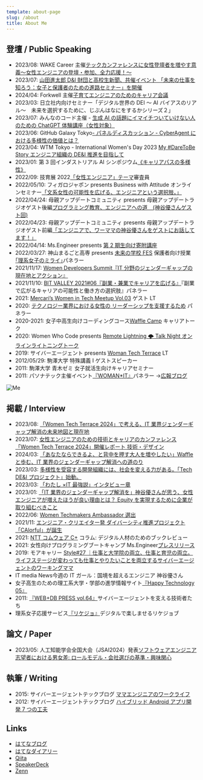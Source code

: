 ```yaml
---
template: about-page
slug: /about
title: About Me
---
```


## 登壇 / Public Speaking

- 2023/08: WAKE Career 主催[テックカンファレンスに女性登壇者を増やす意義〜女性エンジニアの登壇・参加、全力応援！〜](https://wake-career.connpass.com/event/327617/)
- 2023/07: [山田進太郎 D&I 財団と高校生新聞、共催イベント 「未来の仕事を知ろう：女子と保護者のための進路セミナー」を開催 ](https://www.shinfdn.org/posts/IqchcA6x)
- 2024/04: Forkwell 主催[子育てエンジニアのためのキャリア会議](https://forkwell.connpass.com/event/313545/)
- 2023/03: 日立社内向けセミナー「デジタル世界の DEI ～ AI バイアスのリアル～　未来を選択するために、じぶんはなにをするかシリーズ２」
- 2023/07: みんなのコード主催 - [生成 AI の話題にイマイチついていけない人のための ChatGPT 体験講座（女性対象）](https://code.or.jp/event/20230615/)
- 2023/06: GitHub Galaxy Tokyo[- パネルディスカッション - CyberAgent における多様性の価値とは？](https://resources.github.com/galaxy/tokyo/)
- 2023/04: WTM Tokyo - International Women's Day 2023 [My #DareToBe Story エンジニア組織の DE&I 推進を目指して ](https://gdg-tokyo.connpass.com/event/277960/)
- 2023/01: 第 3 回インダストリアル AI シンポジウム[《キャリアパスの多様性》](https://www.ai-gakkai.or.jp/siai/program/lecture)
- 2022/09: 技育展 2022[「女性エンジニア」テーマ](https://talent.supporterz.jp/geekten/2022/)審査員
- 2022/05/10: フィガロジャポン presents Business with Attitude オンラインセミナー[「文系女性の可能性を広げる、エンジニアという選択肢。」](https://madamefigaro.jp/society-business/220525-bwa-yu-kamiya.html)
- 2022/04/24: 母親アップデートコミュニティ presents 母親アップデートラジオゲスト後編[プログラミング教育、エンジニアへの道　(神谷優さんゲスト回)](https://voicy.jp/channel/989/312990)
- 2022/04/23: 母親アップデートコミュニティ presents 母親アップデートラジオゲスト前編[「エンジニアで、ワーママの神谷優さんをゲストにお話してます！」](https://voicy.jp/channel/989/312977)
- 2022/04/14: Ms.Engineer presents [第 2 期生向け寄附講座](https://note.com/ms_engineer21/n/nfabec2292791)
- 2022/03/27: 神山まるごと高専 presents [未来の学校 FES](https://kamiyama-marugoto.com/miraino-gakko-fes/) 保護者向け授業[｢理系女子のミライ｣](https://www.youtube.com/watch?app=desktop&v=PQr7XGH0hOg)パネラー
- 2021/11/17: [Women Developers Summit『IT 分野のジェンダーギャップの現在地とアクション』](https://event.shoeisha.jp/devsumi/20211117/session/3515/)
- 2021/11/10: [BIT VALLEY 2021#06『副業・兼業でキャリアを広げる』](https://2021.bit-valley.jp/program/career/35)『副業で広がるキャリアの可能性と働き方の選択肢』パネラー
- 2021: [Mercari’s Women in Tech Meetup Vol.03](https://connpass.com/event/201048/) ゲスト LT
- 2020: [テクノロジー業界における女性の リーダーシップを支援するため](https://www.wahlandcase.com/jp/webinar/women-leaders-in-the-technology-industry)[](https://www.wahlandcase.com/jp/webinar/women-leaders-in-the-technology-industry) パネラー
- 2020-2021: 女子中高生向けコーディングコース[Waffle Camp](https://www.camp.waffle-waffle.org/) キャリアトーク
- 2020: Women Who Code presents [Remote Lightning 🌩 Talk Night オンラインライトニングトーク](https://www.meetup.com/Women-Who-Code-Tokyo/events/271072884/)
- 2019: サイバーエージェント presents [Woman Tech Terrace](https://wtt.cyberagent.group/) LT
- 2012/05/29: 駒澤大学 特殊講義 Ⅰ ゲストスピーカー
- 2011: 駒澤大学 青木ゼミ 女子就活生向けキャリアセミナー
- 2011: パソナテック主催イベント[『WOMAN\*IT』](http://www.pasonatech.co.jp/woman_it/event_report.jsp)パネラー →[広報ブログ](http://ameblo.jp/cair/entry-10907821776.html)

![Me](/assets/site_profile_1.jpg "Me")

## 掲載 / Interview

- 2023/08: [「Women Tech Terrace 2024」で考える、IT 業界ジェンダーギャップ解消の未来地図と現在地](https://www.cyberagent.co.jp/way/list/detail/id=30579)
- 2023/07: [女性エンジニアのための技術とキャリアのカンファレンス 「Women Tech Terrace 2024」開催レポート
  技術・デザイン
  ](https://www.cyberagent.co.jp/way/list/detail/id=30486)
- 2024/03: [「あなたならできるよ、と背中を押す大人を増やしたい」Waffle と歩む、IT 業界のジェンダーギャップ解消への道のり](https://www.cyberagent.co.jp/way/list/detail/id=29926)
- 2023/03: [多様性を受容する開発組織には、社会を変える力がある。「Tech DE&I プロジェクト」始動。](https://www.cyberagent.co.jp/way/list/detail/id=28637)
- 2023/03: [「わたし ×IT 最強説」インタビュー章](http://www.littlemore.co.jp/store/products/detail.php?product_id=1072)
- 2023/01: [「IT 業界のジェンダーギャップ解消を」神谷優さんが思う、女性エンジニアが増えたほうが良い理由とは？ Equity を実現するために企業が取り組むべきこと](https://codezine.jp/article/detail/16896)
- 2022/06: [Women Techmakers Ambassador 選出](https://www.cyberagent.co.jp/techinfo/news/detail/id=27684)
- 2021/11: [エンジニア・クリエイター発 ダイバーシティ推進プロジェクト「CAlorful」が誕生](https://www.cyberagent.co.jp/way/features/list/detail/id=26859)
- 2021: [NTT コムウェア C+](https://www.nttcom.co.jp/comware_plus/column/book_review/202107.html) コラム: デジタル人材のためのブックレビュー
- 2021: 女性向けプログラミングブートキャンプ Ms.Engineer[プレスリリース](https://prtimes.jp/main/html/rd/p/000000004.000065982.html)
- 2019: モアキャリー [Style#27 ｜仕事と大学院の両立、仕事と育児の両立。ライフステージが変わっても仕事とやりたいことを両立するサイバーエージェントのワーキングママ](https://www.morecareee.jp/trend/style027/)
- IT media News[](http://news.itmedia.co.jp/20130416/003760)今週の IT ガール：国境を超えるエンジニア 神谷優さん
- 女子高生のための理工系大学・学部の進学情報サイト[『Happy Technology 05』](http://hapiteku.com/)
- 2011: [『WEB+DB PRESS vol.64』](http://gihyo.jp/dev/serial/01/cyberagent/0017)サイバーエージェントを支える技術者たち
- 理系女子応援サービス[](http://www.rikejo.jp/)[『リケジョ』](https://www.rikejo.jp/)デジタルで楽しませるリケジョブ

## 論文 / Paper

- 2023/05: 人工知能学会全国大会（JSAI2024）発表[ソフトウェアエンジニア志望者における男女差: ロールモデル・会社選びの基準・興味関心](https://www.cyberagent.co.jp/techinfo/news/detail/id=30165)

## 執筆 / Writing

- 2015: サイバーエージェントテックブログ [ママエンジニアのワークライフ](Https://Ameblo.Jp/Principia-Ca/entry-12071778409.html)
- 2012: サイバーエージェントテックブログ [ハイブリッド Android アプリ開発 7 つの工夫](https://ameblo.jp/principia-ca/entry-11177133323.html)

## Links

- [はてなブログ](https://fuzzy31u.hatenablog.com/)
- [はてなダイアリー](https://fuzzy31u.hatenadiary.org/)
- [Qiita](https://qiita.com/fuzzy31u)
- [SpeakerDeck](https://speakerdeck.com/fuzzy31u)
- [Zenn](https://zenn.dev/yukamiya)
